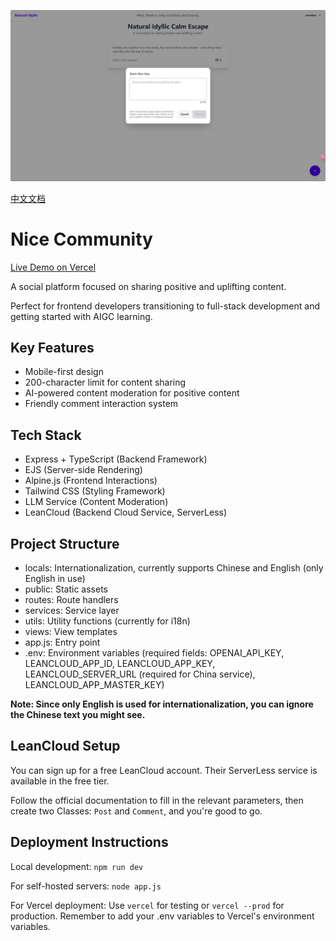 ![Preview](./public/preview.jpg)

[中文文档](./CN-Docs.md)

# Nice Community

[Live Demo on Vercel](https://nice-community.vercel.app/)

A social platform focused on sharing positive and uplifting content.

Perfect for frontend developers transitioning to full-stack development and getting started with AIGC learning.

## Key Features

- Mobile-first design
- 200-character limit for content sharing
- AI-powered content moderation for positive content
- Friendly comment interaction system

## Tech Stack

- Express + TypeScript (Backend Framework)
- EJS (Server-side Rendering)
- Alpine.js (Frontend Interactions)
- Tailwind CSS (Styling Framework)
- LLM Service (Content Moderation)
- LeanCloud (Backend Cloud Service, ServerLess)

## Project Structure

- locals: Internationalization, currently supports Chinese and English (only English in use)
- public: Static assets
- routes: Route handlers
- services: Service layer
- utils: Utility functions (currently for i18n)
- views: View templates
- app.js: Entry point
- .env: Environment variables (required fields: OPENAI_API_KEY, LEANCLOUD_APP_ID, LEANCLOUD_APP_KEY, LEANCLOUD_SERVER_URL (required for China service), LEANCLOUD_APP_MASTER_KEY)

**Note: Since only English is used for internationalization, you can ignore the Chinese text you might see.**

## LeanCloud Setup

You can sign up for a free LeanCloud account. Their ServerLess service is available in the free tier.

Follow the official documentation to fill in the relevant parameters, then create two Classes: `Post` and `Comment`, and you're good to go.

## Deployment Instructions

Local development: `npm run dev`

For self-hosted servers: `node app.js`

For Vercel deployment: Use `vercel` for testing or `vercel --prod` for production. Remember to add your .env variables to Vercel's environment variables.
